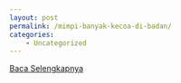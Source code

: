 ```yaml
---
layout: post
permalink: /mimpi-banyak-kecoa-di-badan/
categories:
    - Uncategorized
---
```


[Baca Selengkapnya](/06)